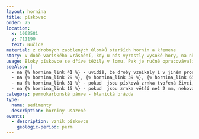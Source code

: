 ```yaml
---
layout: hornina
title: pískovec
order: 75
location:
  x: 1062581
  y: 711190
  text: Nučice
material: z drobných zaoblených úlomků starších hornin a křemene
story: V době variského vrásnění, kdy u nás vyrostly vysoké hory, na některých místech popraskala zemská kůra. Některé části území zaklesávaly hlouběji a jiné vystupovaly výše.  V prostoru mezi Českým Brodem a Českými Budějovicemi vznikla úzká hluboká příkopová propadlina. Geologové jí říkají blanická brázda. Z okolních hor vodní toky přinášely do propadliny úlomky zvětralých hornin, které se cestou otloukaly a obrušovaly. Nakonec se usadily na dně sladkovodních jezer. Protože v permu převládalo pouštní prostředí, většina sedimentů z té doby má červenou barvu od oxidů železa.
usage: Bloky pískovce se dříve těžily v lomu. Pak je ručně opracovávali  kameníci. V Nučicích a širokém okolí jsou z červeného pískovce postavené podezdívky mnoha domů. Nárožní kameny z podobných pískovců můžete vidět na budově kostela v Kondraci. Pískovce z blanické brázdy používali také sochaři. Socha sv. Jana Nepomuckého v Ratměřicích je zhotovena právě z takového pískovce.
seeAlso: |
  - na {% hornina_link 41 %} - uvidíš, že droby vznikaly i v jiném prostředí a mohou vypadat odlišně
  - na {% hornina_link 29 %}, {% hornina_link 39 %}, {% hornina_link 65 %} a {% hornina_link 76 %} - pokud výrazně převládají písková zrnka z křemene, nehovoříme o drobě, ale o pískovci
  - na {% hornina_link 31 %} - pokud  jsou písková zrnka tvořená živci, nehovoříme o drobě, ale o arkóze
  - na {% hornina_link 15 %} - pokud  jsou zrnka větší než 2 mm, nehovoříme o drobě, ale o drobovém slepenci
category: permokarbonské pánve - blanická brázda
type:
  name: sedimenty
  description: horniny usazené
events:
  - description: vznik pískovce
    geologic-period: perm
---
```


